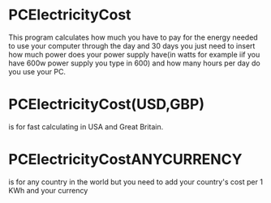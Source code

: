 # PCElectricityCost
This program calculates how much you have to pay for the energy needed to use your computer through the day and 30 days you just need to insert how much power does your power supply have(in watts for example iif you have 600w power supply you type in 600) and how many hours per day do you use your PC.
# PCElectricityCost(USD,GBP)
is for fast calculating in USA and Great Britain.
# PCElectricityCostANYCURRENCY
is for any country in the world but you need to add your country's cost per 1 KWh and your currency
